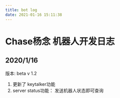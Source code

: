 ```yaml
---
title: bot log
date: 2021-01-16 15:11:38
---
```

# Chase杨念 机器人开发日志  
## 2020/1/16  
版本: beta v 1.2

1. 更新了 keytalker功能
2. server status功能：
	发送机器人状态即可查询
	

